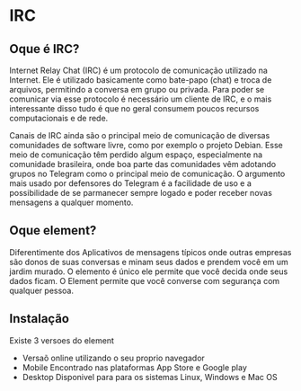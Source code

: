 # IRC

## Oque é IRC?

Internet Relay Chat (IRC) é um protocolo de comunicação utilizado na Internet. Ele é utilizado basicamente como bate-papo (chat) e troca de arquivos, permitindo a conversa em grupo ou privada. Para poder se comunicar via esse protocolo é necessário um cliente de IRC, e o mais interessante disso tudo é que no geral consumem poucos recursos computacionais e de rede.

Canais de IRC ainda são o principal meio de comunicação de diversas comunidades de software livre, como por exemplo o projeto Debian. Esse meio de comunicação têm perdido algum espaço, especialmente na comunidade brasileira, onde boa parte das comunidades vêm adotando grupos no Telegram como o principal meio de comunicação. O argumento mais usado por defensores do Telegram é a facilidade de uso e a possibilidade de se parmanecer sempre logado e poder receber novas mensagens a qualquer momento.

## Oque element?

Diferentimente dos Aplicativos de mensagens típicos onde outras empresas são donos de suas conversas e minam seus dados e prendem você em um jardim murado. O elemento é único ele permite que você decida onde seus dados ficam. O Element permite que você converse com segurança com qualquer pessoa.

## Instalação
Existe 3 versoes do element 
 - Versaõ online utilizando o seu proprio navegador
 - Mobile
 Encontrado nas plataformas App Store e Google play
 - Desktop
 Disponivel para para os sistemas Linux, Windows e Mac OS